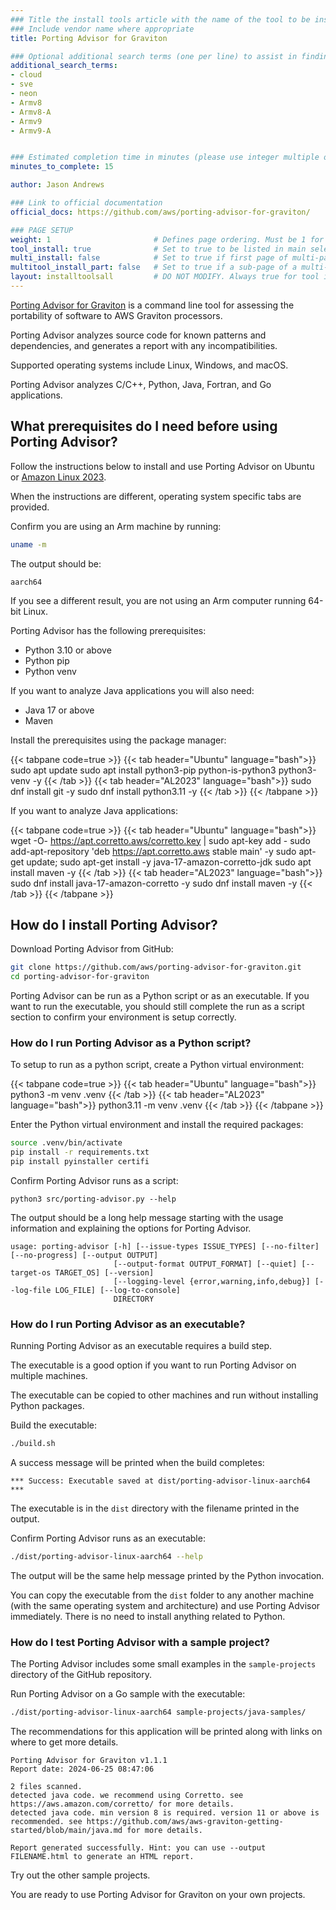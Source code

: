 ```yaml
---
### Title the install tools article with the name of the tool to be installed
### Include vendor name where appropriate
title: Porting Advisor for Graviton

### Optional additional search terms (one per line) to assist in finding the article
additional_search_terms:
- cloud
- sve
- neon
- Armv8
- Armv8-A
- Armv9
- Armv9-A


### Estimated completion time in minutes (please use integer multiple of 5)
minutes_to_complete: 15

author: Jason Andrews

### Link to official documentation
official_docs: https://github.com/aws/porting-advisor-for-graviton/

### PAGE SETUP
weight: 1                       # Defines page ordering. Must be 1 for first (or only) page.
tool_install: true              # Set to true to be listed in main selection page, else false
multi_install: false            # Set to true if first page of multi-page article, else false
multitool_install_part: false   # Set to true if a sub-page of a multi-page article, else false
layout: installtoolsall         # DO NOT MODIFY. Always true for tool install articles
---
```


[Porting Advisor for Graviton](https://github.com/aws/porting-advisor-for-graviton/) is a command line tool for assessing the portability of software to AWS Graviton processors. 

Porting Advisor analyzes source code for known patterns and dependencies, and generates a report with any incompatibilities.

Supported operating systems include Linux, Windows, and macOS. 

Porting Advisor analyzes C/C++, Python, Java, Fortran, and Go applications. 

## What prerequisites do I need before using Porting Advisor?

Follow the instructions below to install and use Porting Advisor on Ubuntu or [Amazon Linux 2023](https://aws.amazon.com/linux/amazon-linux-2023/). 

When the instructions are different, operating system specific tabs are provided. 

Confirm you are using an Arm machine by running:

```bash
uname -m
```

The output should be:

```output
aarch64
```

If you see a different result, you are not using an Arm computer running 64-bit Linux.

Porting Advisor has the following prerequisites: 
- Python 3.10 or above
- Python pip
- Python venv

If you want to analyze Java applications you will also need:
- Java 17 or above
- Maven

Install the prerequisites using the package manager:

{{< tabpane code=true >}}
  {{< tab header="Ubuntu" language="bash">}}
sudo apt update
sudo apt install python3-pip python-is-python3 python3-venv -y
  {{< /tab >}}
  {{< tab header="AL2023" language="bash">}}
sudo dnf install git -y
sudo dnf install python3.11 -y
  {{< /tab >}}
{{< /tabpane >}}

If you want to analyze Java applications:

{{< tabpane code=true >}}
  {{< tab header="Ubuntu" language="bash">}}
wget -O- https://apt.corretto.aws/corretto.key | sudo apt-key add - 
sudo add-apt-repository 'deb https://apt.corretto.aws stable main' -y
sudo apt-get update; sudo apt-get install -y java-17-amazon-corretto-jdk
sudo apt install maven -y
  {{< /tab >}}
  {{< tab header="AL2023" language="bash">}}
sudo dnf install java-17-amazon-corretto -y
sudo dnf install maven -y
  {{< /tab >}}
{{< /tabpane >}}

## How do I install Porting Advisor?

Download Porting Advisor from GitHub:

```bash
git clone https://github.com/aws/porting-advisor-for-graviton.git
cd porting-advisor-for-graviton
```

Porting Advisor can be run as a Python script or as an executable. If you want to run the executable, you should still complete the run as a script section to confirm your environment is setup correctly.

### How do I run Porting Advisor as a Python script?

To setup to run as a python script, create a Python virtual environment:

{{< tabpane code=true >}}
  {{< tab header="Ubuntu" language="bash">}}
python3 -m venv .venv
  {{< /tab >}}
  {{< tab header="AL2023" language="bash">}}
python3.11 -m venv .venv
  {{< /tab >}}
{{< /tabpane >}}

Enter the Python virtual environment and install the required packages:

```bash
source .venv/bin/activate
pip install -r requirements.txt
pip install pyinstaller certifi
```

Confirm Porting Advisor runs as a script:

```console
python3 src/porting-advisor.py --help
```

The output should be a long help message starting with the usage information and explaining the options for Porting Advisor. 

```output
usage: porting-advisor [-h] [--issue-types ISSUE_TYPES] [--no-filter] [--no-progress] [--output OUTPUT]
                       [--output-format OUTPUT_FORMAT] [--quiet] [--target-os TARGET_OS] [--version]
                       [--logging-level {error,warning,info,debug}] [--log-file LOG_FILE] [--log-to-console]
                       DIRECTORY
```


### How do I run Porting Advisor as an executable?

Running Porting Advisor as an executable requires a build step. 

The executable is a good option if you want to run Porting Advisor on multiple machines. 

The executable can be copied to other machines and run without installing Python packages. 

Build the executable:

```bash
./build.sh
```

A success message will be printed when the build completes:

```output
*** Success: Executable saved at dist/porting-advisor-linux-aarch64 ***
```

The executable is in the `dist` directory with the filename printed in the output. 

Confirm Porting Advisor runs as an executable:

```bash
./dist/porting-advisor-linux-aarch64 --help
```

The output will be the same help message printed by the Python invocation.

You can copy the executable from the `dist` folder to any another machine (with the same operating system and architecture) and use Porting Advisor immediately. There is no need to install anything related to Python.

### How do I test Porting Advisor with a sample project?

The Porting Advisor includes some small examples in the `sample-projects` directory of the GitHub repository. 

Run Porting Advisor on a Go sample with the executable:

```bash
./dist/porting-advisor-linux-aarch64 sample-projects/java-samples/
```

The recommendations for this application will be printed along with links on where to get more details.

```output
Porting Advisor for Graviton v1.1.1
Report date: 2024-06-25 08:47:06

2 files scanned.
detected java code. we recommend using Corretto. see https://aws.amazon.com/corretto/ for more details.
detected java code. min version 8 is required. version 11 or above is recommended. see https://github.com/aws/aws-graviton-getting-started/blob/main/java.md for more details.

Report generated successfully. Hint: you can use --output FILENAME.html to generate an HTML report.
```

Try out the other sample projects. 

You are ready to use Porting Advisor for Graviton on your own projects.


